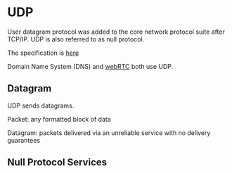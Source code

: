 # UDP

User datagram protocol was added to the core network protocol suite after
TCP/IP. UDP is also referred to as null protocol.

The specification is [here](https://www.ietf.org/rfc/rfc768.txt)

Domain Name System (DNS) and [webRTC](./web-rtc.md) both use UDP.

## Datagram

UDP sends datagrams.

Packet: any formatted block of data

Datagram: packets delivered via an unreliable service with no delivery
guarantees

## Null Protocol Services
